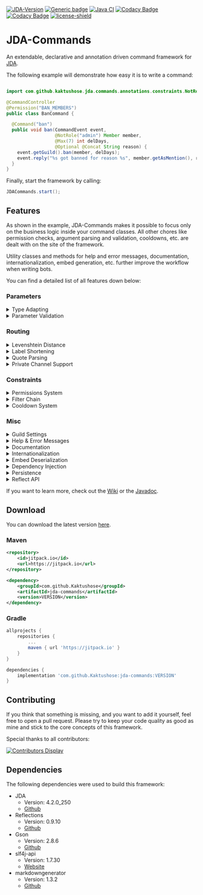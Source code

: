 [![JDA-Version](https://img.shields.io/badge/JDA%20Version-4.3.0__310-important)](https://github.com/DV8FromTheWorld/JDA#download)
[![Generic badge](https://img.shields.io/badge/Download-1.1.1-green.svg)](https://github.com/Kaktushose/jda-commands/releases/latest)
[![Java CI](https://github.com/Kaktushose/jda-commands/actions/workflows/ci.yml/badge.svg?branch=dev)](https://github.com/Kaktushose/jda-commands/actions/workflows/ci.yml)
[![Codacy Badge](https://app.codacy.com/project/badge/Coverage/f2b4367f6d0f42d89b7e51331f3ce299)](https://www.codacy.com/gh/Kaktushose/jda-commands/dashboard?utm_source=github.com&utm_medium=referral&utm_content=Kaktushose/jda-commands&utm_campaign=Badge_Coverage)
[![Codacy Badge](https://app.codacy.com/project/badge/Grade/f2b4367f6d0f42d89b7e51331f3ce299)](https://www.codacy.com/manual/Kaktushose/jda-commands?utm_source=github.com&utm_medium=referral&utm_content=Kaktushose/jda-commands&utm_campaign=Badge_Grade)
[![license-shield](https://img.shields.io/badge/License-Apache%202.0-lightgrey.svg)]()

# JDA-Commands

An extendable, declarative and annotation driven command framework for [JDA](https://github.com/DV8FromTheWorld/JDA).

The following example will demonstrate how easy it is to write a command:

```java

import com.github.kaktushose.jda.commands.annotations.constraints.NotRole;

@CommandController
@Permission("BAN_MEMBERS")
public class BanCommand {

  @Command("ban")
  public void ban(CommandEvent event, 
                  @NotRole("admin") Member member, 
                  @Max(7) int delDays, 
                  @Optional @Concat String reason) {
    event.getGuild().ban(member, delDays);
    event.reply("%s got banned for reason %s", member.getAsMention(), reason);
  }
}
```

Finally, start the framework by calling:
```java
JDACommands.start();
```

## Features

As shown in the example, JDA-Commands makes it possible to focus only on the business logic inside your command classes.
All other chores like permission checks, argument parsing and validation, cooldowns, etc. are dealt with on the site of 
the framework.

Utility classes and methods for help and error messages, documentation, internationalization, embed generation, etc. 
further improve the workflow when writing bots.

You can find a detailed list of all features down below:

### Parameters

<details>
<summary>Type Adapting</summary>
As seen in the example, the method signature will be translated into a command syntax. When a command gets called, this
framework will adapt the raw String input to the types specified in the method signature. As a result all the
boilerplate code for parsing parameters becomes obsolete.
</details>

<details>
<summary>Parameter Validation</summary>
Parameters can have additional constraints, such as min or max value, etc. When a constraint fails, an error message
will be sent automatically. You can also define your own constraints.
</details>

### Routing

<details>
<summary>Levenshtein Distance</summary>
The Levenshtein distance between two words is the minimum number of single-character edits (insertions, deletions or
substitutions) required to change one word into the other. For instance, the input `tpyo` will match the command
label `typo`.
</details>

<details>
<summary>Label Shortening</summary>
Label shortening can be compared to the auto complete feature of a terminal. For instance, the command label `foo` will
also match the input
`f` or `fo` as long as only one command that starts with `f` (or respectively `fo`) exists. This also works for sub
command labels.
</details>

<details>
<summary>Quote Parsing</summary>
Normally arguments are split at every empty space. This makes it impossible to pass one argument that contains several
words. In order to fix this issue, the default event parser can parse quotes. In other words: The
input `label "arg0 arg1" arg2` will be parsed to `[label, arg0 arg1, arg2]` instead of `[label, "arg0, arg1", arg2]`.
</details>

<details>
<summary>Private Channel Support</summary>
If enabled, commands can also be called by sending a private message to the Bot.
</details>

### Constraints

<details>
<summary>Permissions System</summary>
The permission system supports both using discord permissions and custom permissions. By default, you can use all
permissions defined inside
JDAs [Permission Embed](https://ci.dv8tion.net/job/JDA/javadoc/net/dv8tion/jda/api/Permission.html). By adding your own
permission validator, you can use custom permission strings and bind permissions to certain roles or members.
</details>

<details>
<summary>Filter Chain</summary>
You can define filters that will run before each command execution. This can be useful to perform additional checks,
which aren't supported by this framework.
</details>

<details>
<summary>Cooldown System</summary>
Commands can have a per-user cooldown to rate limit the execution of commands.
</details>

### Misc

<details>
<summary>Guild Settings</summary>
Settings, such as the prefix or muted channels, are available on a per-guild level. By default, all settings apply
globally.
</details>

<details>
<summary>Help & Error Messages</summary>
The `@Command` annotation has additional attributes to document commands. These attributes are used to automatically
create Help Embeds. Furthermore, there are default Error Embeds for all validation systems of this framework. (Parameter
Constraints, Permissions, etc.)
</details>

<details>
<summary>Documentation</summary>
It's possible to generate command documentation in markdown and html format. A GitHub Action for this is also planned.
</details>

<details>
<summary>Internationalization</summary>
This framework and all the output it generates are in English. However, you can easily change the language. All embeds
sent can also be loaded from a json file, which uses placeholders.
</details>

<details>
<summary>Embed Deserialization</summary>
You can serialize and deserialize JDAs EmbedBuilder object to json. This comes in pretty handy, because for example you
don't have to recompile the whole project if you find one typo inside your embed.
</details>

<details>
<summary>Dependency Injection</summary>
This framework has a basic implementation of dependency injection, since you don't construct your command classes on
your own.
</details>

<details>
<summary>Persistence</summary>
This framework has builtin classes to store settings and user permissions in different formats, such as json or mysql.
</details>

<details>
<summary>Reflect API</summary>
Just like Javas Reflect API this framework also supports accessing and modifying command definitions at runtime.
</details>

If you want to learn more, check out the [Wiki](https://github.com/Kaktushose/jda-commands/wiki) or
the [Javadoc](https://kaktushose.github.io/jda-commands/).

## Download

You can download the latest version [here](https://github.com/Kaktushose/jda-commands/releases/latest).

### Maven

```xml
<repository>
    <id>jitpack.io</id>
    <url>https://jitpack.io</url>
</repository>
```

```xml
<dependency>
    <groupId>com.github.Kaktushose</groupId>
    <artifactId>jda-commands</artifactId>
    <version>VERSION</version>
</dependency>
```

### Gradle

```groovy
allprojects {
    repositories {
        ...
        maven { url 'https://jitpack.io' }
    }
}
```

```groovy
dependencies {
    implementation 'com.github.Kaktushose:jda-commands:VERSION'
}
```

## Contributing

If you think that something is missing, and you want to add it yourself, feel free to open a pull request. Please try to
keep your code quality as good as mine and stick to the core concepts of this framework.

Special thanks to all contributors:

[![Contributors Display](https://badges.pufler.dev/contributors/kaktushose/jda-commands?size=50&padding=5&bots=false)](https://badges.pufler.dev)

## Dependencies

The following dependencies were used to build this framework:

- JDA
    - Version: 4.2.0_250
    - [Github](https://github.com/DV8FromTheWorld/JDA)
- Reflections
    - Version: 0.9.10
    - [Github](https://github.com/ronmamo/reflections)
- Gson
    - Version: 2.8.6
    - [Github](https://github.com/google/gson)
- slf4j-api
    - Version: 1.7.30
    - [Website](http://www.slf4j.org/)
- markdowngenerator
    - Version: 1.3.2
    - [Github](https://github.com/Steppschuh/Java-Markdown-Generator)
